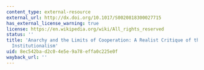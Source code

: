 ```yaml
---
content_type: external-resource
external_url: http://dx.doi.org/10.1017/S0020818300027715
has_external_license_warning: true
license: https://en.wikipedia.org/wiki/All_rights_reserved
status: ''
title: 'Anarchy and the Limits of Cooperation: A Realist Critique of the Newest Liberal
  Institutionalism'
uid: 8ec542ba-d2c0-4e5e-9a78-effa0c225e0f
wayback_url: ''
---
```

